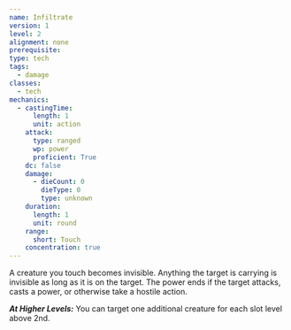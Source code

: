 ```yaml
---
name: Infiltrate
version: 1
level: 2
alignment: none
prerequisite: 
type: tech
tags:
  - damage
classes:
  - tech
mechanics:
  - castingTime:
      length: 1
      unit: action
    attack:
      type: ranged
      wp: power
      proficient: True
    dc: false
    damage:
      - dieCount: 0
        dieType: 0
        type: unknown
    duration:
      length: 1
      unit: round
    range:
      short: Touch
    concentration: true
---
```

A creature you touch becomes invisible. Anything the target is carrying is invisible as long as it is on the target. The power ends if the target attacks, casts a power, or otherwise take a hostile action.

***__At Higher Levels__:*** You can target one additional creature for each slot level above 2nd.
    
